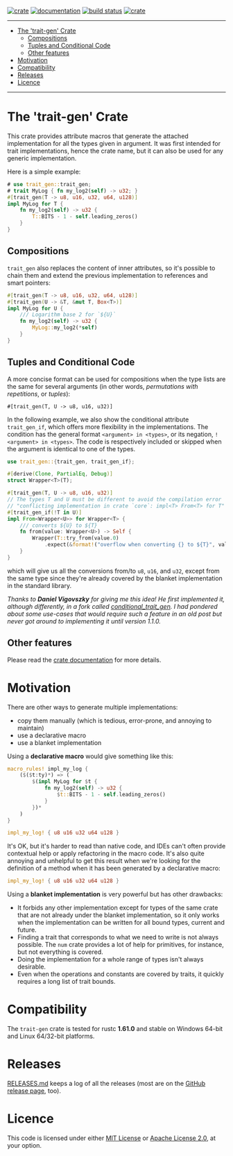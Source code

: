 [![crate](https://img.shields.io/crates/v/trait_gen.svg)](https://crates.io/crates/trait-gen)
[![documentation](https://docs.rs/trait-gen/badge.svg)](https://docs.rs/trait-gen)
[![build status](https://github.com/blueglyph/trait_gen/actions/workflows/master.yml/badge.svg)](https://github.com/blueglyph/trait_gen/actions)
[![crate](https://img.shields.io/crates/l/trait_gen.svg)](https://github.com/blueglyph/trait_gen/blob/master/LICENSE-MIT)

<hr/>

<!-- TOC -->
* [The 'trait-gen' Crate](#the-trait-gen-crate)
  * [Compositions](#compositions)
  * [Tuples and Conditional Code](#tuples-and-conditional-code)
  * [Other features](#other-features)
* [Motivation](#motivation)
* [Compatibility](#compatibility)
* [Releases](#releases)
* [Licence](#licence)
<!-- TOC -->

<hr/>

# The 'trait-gen' Crate

This crate provides attribute macros that generate the attached implementation for all the
types given in argument. It was first intended for trait implementations, hence the crate name,
but it can also be used for any generic implementation.

Here is a simple example:

```rust
# use trait_gen::trait_gen;
# trait MyLog { fn my_log2(self) -> u32; }
#[trait_gen(T -> u8, u16, u32, u64, u128)]
impl MyLog for T {
    fn my_log2(self) -> u32 {
        T::BITS - 1 - self.leading_zeros()
    }
}
```

## Compositions
`trait_gen` also replaces the content of inner attributes, so it's possible to chain them
and extend the previous implementation to references and smart pointers:

```rust
#[trait_gen(T -> u8, u16, u32, u64, u128)]
#[trait_gen(U -> &T, &mut T, Box<T>)]
impl MyLog for U {
    /// Logarithm base 2 for `${U}`
    fn my_log2(self) -> u32 {
        MyLog::my_log2(*self)
    }
}
```

## Tuples and Conditional Code

A more concise format can be used for compositions when the type lists are the same for
several arguments (in other words, _permutations with repetitions_, or _tuples_):

```rust,ignore
#[trait_gen(T, U -> u8, u16, u32)]
```

In the following example, we also show the conditional attribute `trait_gen_if`, which
offers more flexibility in the implementations. The condition has the general format
`<argument> in <types>`, or its negation, `!<argument> in <types>`. The code is respectively
included or skipped when the argument is identical to one of the types.

```rust
use trait_gen::{trait_gen, trait_gen_if};

#[derive(Clone, PartialEq, Debug)]
struct Wrapper<T>(T);

#[trait_gen(T, U -> u8, u16, u32)]
// The types T and U must be different to avoid the compilation error
// "conflicting implementation in crate `core`: impl<T> From<T> for T"
#[trait_gen_if(!T in U)]
impl From<Wrapper<U>> for Wrapper<T> {
    /// converts ${U} to ${T}
    fn from(value: Wrapper<U>) -> Self {
        Wrapper(T::try_from(value.0)
            .expect(&format!("overflow when converting {} to ${T}", value.0)))
    }
}
```

which will give us all the conversions from/to `u8`, `u16`, and `u32`, except from the
same type since they're already covered by the blanket implementation in the standard library.

_Thanks to **Daniel Vigovszky** for giving me this idea! He first implemented it, although differently, in a fork called [conditional_trait_gen](https://github.com/vigoo/conditional_trait_gen). I had pondered about some use-cases that would require such a feature in an old post but never got around to implementing it until version 1.1.0._

## Other features

Please read the [crate documentation](https://docs.rs/trait-gen) for more details.

# Motivation

There are other ways to generate multiple implementations:
- copy them manually (which is tedious, error-prone, and annoying to maintain)
- use a declarative macro
- use a blanket implementation

Using a **declarative macro** would give something like this:

```rust
macro_rules! impl_my_log {
    ($($t:ty)*) => (
        $(impl MyLog for $t {
            fn my_log2(self) -> u32 {
                $t::BITS - 1 - self.leading_zeros()
            }
        })*
    )
}

impl_my_log! { u8 u16 u32 u64 u128 }
```

It's OK, but it's harder to read than native code, and IDEs can't often provide contextual help or apply refactoring in the macro code. It's also quite annoying and unhelpful to get this result when we're looking for the definition of a method when it has been generated by a declarative macro:

```rust
impl_my_log! { u8 u16 u32 u64 u128 }
```

Using a **blanket implementation** is very powerful but has other drawbacks:
- It forbids any other implementation except for types of the same crate that are not already under the blanket implementation, so it only works when the implementation can be written for all bound types, current and future.
- Finding a trait that corresponds to what we need to write is not always possible. The `num` crate provides a lot of help for primitives, for instance, but not everything is covered.
- Doing the implementation for a whole range of types isn't always desirable.
- Even when the operations and constants are covered by traits, it quickly requires a long list of trait bounds.

# Compatibility

The `trait-gen` crate is tested for rustc **1.61.0** and stable on Windows 64-bit and Linux 64/32-bit platforms.

# Releases

[RELEASES.md](RELEASES.md) keeps a log of all the releases (most are on the [GitHub release page](https://github.com/blueglyph/trait_gen/releases), too). 

# Licence

This code is licensed under either [MIT License](https://choosealicense.com/licenses/mit/) or [Apache License 2.0](https://choosealicense.com/licenses/apache-2.0/), at your option.

